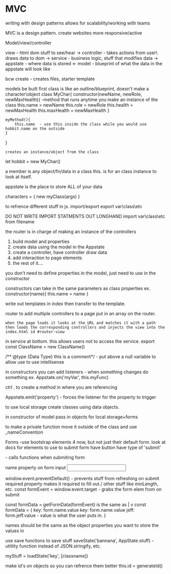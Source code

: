 # MVC
writing with design patterns allows for scalability/working with teams

MVC is a design pattern.
create websites more responsive/active

Model/view/controller

view - html dom stuff to see/hear 
->
controller - takes actions from user\ draws data to dom 
->
service - business logic, stuff that modifies data
->
appstate - where data is stored
<-
model - blueprint of what the data in the appstate will look like

bcw create - creates files, starter template

models be built first
class is like an outline/blueprint, doesn't make a character\object
class MyChar{
    constructor(newName, newRole, newMaxHealth){  -method that runs anytime you make an instance of the class
        this.name = newName
        this.role = newRole
        this.health = newMaxHealth
        this.maxHealth = newMaxHealth
    }

    myMethod(){
        this.name  - use this inside the class while you would use hobbit.name on the outside
    }

}

    creates an instance/object from the class
let hobbit = new MyChar()


a member is any object/fn/data in a class
this.   is for an class instance to look at itself.


appstate is the place to store ALL of your data

characters = {
    new myClass(args)
}


to refrence different stuff in js. import/export
export var\class\etc

DO NOT WRITE IMPORT STATMENTS OUT LONGHAND
import var\class\etc from filename

the router is in charge of making an instance of the controllers



1. build model and properties
2. create data using the model in the Appstate
3. create a controller, have controller draw data
4. add interaction to page elements
5. the rest of it....

you don't need to define properties in the model, just need to use in the constructor

constructors can take in the same parameters as class properties
ex.
constructor(name){
    this.name = name
}

write out templates in index then transfer to the template.



router
    to add multiple controllers to a page put in an array on the router.

    when the page loads it looks at the URL and matches it with a path then loads the corresponding controllers and injects the view into the index.html id #router-view


in service at bottom. this allows users not to access the service.
export const ClassName = new ClassName()

/** @type {Data Type} this is a comment*/  - put above a null variable to allow use to use intellisense

in constructors you can add listeners - when something changes do something
ex.
Appstate.on('myVar', this.myFunc)

ctrl . to create a method in where you are referencing

Appstate.emit('property') - forces the listener for the property to trigger

to use local storage create classes using data objects.

in constructor of model pass in objects for local storage+forms

to make a private function move it outside of the class and use _nameConvention

Forms
-use bootstrap elements 4 now, but not just their default form.
look at docs for elements to use
to submit form have button have type of 'submit'
<form onsumbit="">  - calls functions when submiting form

name property on form input   <input name ="jeff">

window.event.preventDefault() - prevents stuff from refreshing on submit
required property makes it required to fill out./ other stuff like minLength, etc.
const formEvent = window.event.target - grabs the form elem from on submit 

const formData = getFormData(formEvent) is the same as
                                            |
                                            v
const formData = {
    key: form.name.value
    key: form.name.value
    jeff: form.jeff.value  - value is what the user puts in.
}

names should be the same as the object properties you want to store the values in

use save functions to save stuff
saveState('bannana', AppState.stuff) - utitlity function instead of JSON.stringify, etc.

myStuff = loadState('key', [classname])

make id's on objects so you can refrence them better
this.id = generateId() 





















